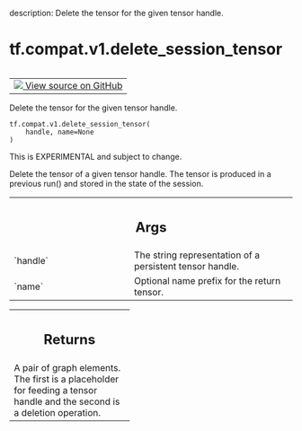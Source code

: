 description: Delete the tensor for the given tensor handle.

<div itemscope itemtype="http://developers.google.com/ReferenceObject">
<meta itemprop="name" content="tf.compat.v1.delete_session_tensor" />
<meta itemprop="path" content="Stable" />
</div>

# tf.compat.v1.delete_session_tensor

<!-- Insert buttons and diff -->

<table class="tfo-notebook-buttons tfo-api nocontent" align="left">
<td>
  <a target="_blank" href="https://github.com/tensorflow/tensorflow/blob/r2.4/tensorflow/python/ops/session_ops.py#L222-L243">
    <img src="https://www.tensorflow.org/images/GitHub-Mark-32px.png" />
    View source on GitHub
  </a>
</td>
</table>



Delete the tensor for the given tensor handle.

<pre class="devsite-click-to-copy prettyprint lang-py tfo-signature-link">
<code>tf.compat.v1.delete_session_tensor(
    handle, name=None
)
</code></pre>



<!-- Placeholder for "Used in" -->

This is EXPERIMENTAL and subject to change.

Delete the tensor of a given tensor handle. The tensor is produced
in a previous run() and stored in the state of the session.

<!-- Tabular view -->
 <table class="responsive fixed orange">
<colgroup><col width="214px"><col></colgroup>
<tr><th colspan="2"><h2 class="add-link">Args</h2></th></tr>

<tr>
<td>
`handle`
</td>
<td>
The string representation of a persistent tensor handle.
</td>
</tr><tr>
<td>
`name`
</td>
<td>
Optional name prefix for the return tensor.
</td>
</tr>
</table>



<!-- Tabular view -->
 <table class="responsive fixed orange">
<colgroup><col width="214px"><col></colgroup>
<tr><th colspan="2"><h2 class="add-link">Returns</h2></th></tr>
<tr class="alt">
<td colspan="2">
A pair of graph elements. The first is a placeholder for feeding a
tensor handle and the second is a deletion operation.
</td>
</tr>

</table>

